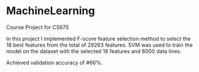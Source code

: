 # MachineLearning
Course Project for CS675

In this project I implemented F-score feature selection method to select the 18 best features from the total of 29263 features. SVM was used to train the model on the dataset with the selected 18 features and 8000 data lines.

Achieved validation accuracy of #66%.
